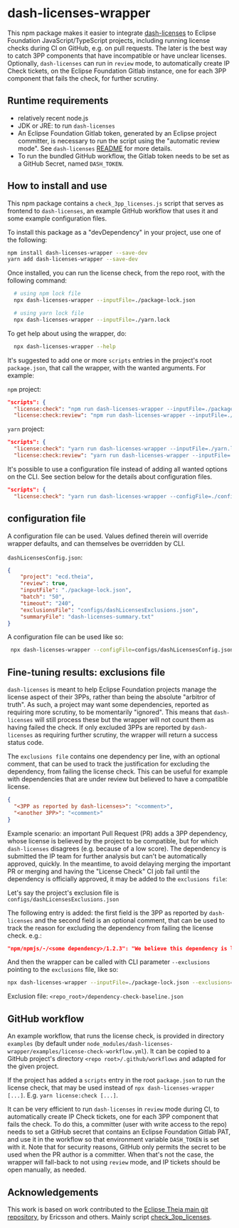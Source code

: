 # dash-licenses-wrapper

This npm package makes it easier to integrate [dash-licenses](https://github.com/eclipse/dash-licenses) to Eclipse Foundation JavaScript/TypeScript projects, including running license checks during CI on GitHub, e.g. on pull requests. The later is the best way to catch 3PP components that have incompatible or have unclear licenses. Optionally, `dash-licenses` can run in `review` mode, to automatically create IP Check tickets, on the Eclipse Foundation Gitlab instance, one for each 3PP component that fails the check, for further scrutiny.

## Runtime requirements

- relatively recent node.js
- JDK or JRE: to run `dash-licenses`
- An Eclipse Foundation Gitlab token, generated by an Eclipse project committer, is necessary to run the script using the "automatic review mode". See `dash-licenses` [README](https://github.com/eclipse/dash-licenses#readme) for more details.
- To run the bundled GitHub workflow, the Gitlab token needs to be set as a GitHub Secret, named `DASH_TOKEN`.

## How to install and use

This npm package contains a `check_3pp_licenses.js` script that serves as frontend to `dash-licenses`, an example GitHub workflow that uses it and some example configuration files.

To install this package as a "devDependency" in your project, use one of the following:

```bash
npm install dash-licenses-wrapper --save-dev
yarn add dash-licenses-wrapper --save-dev
```

Once installed, you can run the license check, from the repo root, with the following command:

```bash
  # using npm lock file
  npx dash-licenses-wrapper --inputFile=./package-lock.json

  # using yarn lock file
  npx dash-licenses-wrapper --inputFile=./yarn.lock
```

To get help about using the wrapper, do:

```bash
  npx dash-licenses-wrapper --help
```

It's suggested to add one or more `scripts` entries in the project's root `package.json`, that call the wrapper, with the wanted arguments. For example:

`npm` project:

```json
"scripts": {
  "license:check": "npm run dash-licenses-wrapper --inputFile=./package-lock.json",
  "license:check:review": "npm run dash-licenses-wrapper --inputFile=./package-lock.json --review --project=ecd.cdt-cloud",
```

`yarn` project:

```json
"scripts": {
  "license:check": "yarn run dash-licenses-wrapper --inputFile=./yarn.lock",
  "license:check:review": "yarn run dash-licenses-wrapper --inputFile=./yarn.lock --review --project=ecd.cdt-cloud",
```

It's possible to use a configuration file instead of adding all wanted options on the CLI. See section below for the details about configuration files.

```json
"scripts": {
  "license:check": "yarn run dash-licenses-wrapper --configFile=./configs/license-check-config.json",
```

## configuration file

A configuration file can be used. Values defined therein will override wrapper defaults, and can themselves be overridden by CLI.

`dashLicensesConfig.json`:

```json
{
    "project": "ecd.theia",
    "review": true,
    "inputFile": "./package-lock.json",
    "batch": "50",
    "timeout": "240",
    "exclusionsFile": "configs/dashLicensesExclusions.json",
    "summaryFile": "dash-licenses-summary.txt"
}
```

A configuration file can be used like so:

```bash
 npx dash-licenses-wrapper --configFile=configs/dashLicensesConfig.json
```

## Fine-tuning results: exclusions file

`dash-licenses` is meant to help Eclipse Foundation projects manage the license aspect of their 3PPs, rather than being the absolute "arbitror of truth". As such, a project may want some dependencies, reported as requiring more scrutiny, to be momentarily "ignored".  This means that `dash-licenses` will still process these but the wrapper will not count them as having failed the check. If only excluded 3PPs are reported by `dash-licenses` as requiring further scrutiny, the wrapper will return a success status code.

The `exclusions file` contains one dependency per line, with an optional comment, that can be used to track the justification for excluding the dependency, from failing the license check. This can be useful for example with dependencies that are under review but believed to have a compatible license.

```json
{
  "<3PP as reported by dash-licenses>": "<comment>",
  "<another 3PP>": "<comment>"
}
```

Example scenario: an important Pull Request (PR) adds a 3PP dependency, whose license is believed by the project to be compatible, but for which `dash-licenses` disagrees (e.g. because of a low score). The dependency is submitted the IP team for further analysis but can't be automatically approved, quickly. In the meantime, to avoid delaying merging the important PR or merging and having the "License Check" CI job fail until the dependency is officially approved, it may be added to the `exclusions file`:

Let's say the project's exclusion file is `configs/dashLicensesExclusions.json`

The following entry is added: the first field is the 3PP as reported by `dash-licenses` and the second field is an optional comment, that can be used to track the reason for excluding the dependency from failing the license check. e.g.:

```json
"npm/npmjs/-/<some dependency>/1.2.3": "We believe this dependency is license-compatible. Under review by the IP team to confirm: https://gitlab.eclipse.org/eclipsefdn/emo-team/iplab/-/issues/555555",
```

And then the wrapper can be called with CLI parameter `--exclusions` pointing to the `exclusions` file, like so:

```bash
npx dash-licenses-wrapper --inputFile=./package-lock.json --exclusions=configs/dashLicensesExclusions.json
```

Exclusion file: `<repo_root>/dependency-check-baseline.json`

## GitHub workflow

An example workflow, that runs the license check, is provided in directory `examples` (by default under `node_modules/dash-licenses-wrapper/examples/license-check-workflow.yml`). It can be copied to a GitHub project's directory `<repo root>/.github/workflows` and adapted for the given project.

If the project has added a `scripts` entry in the root `package.json` to run the license check, that may be used instead of `npx dash-licenses-wrapper [...]`. E.g. `yarn license:check [...]`.

It can be very efficient to run `dash-licenses` in `review` mode during CI, to automatically create IP Check tickets, one for each 3PP component that fails the check. To do this, a committer (user with write access to the repo) needs to set a GitHub secret that contains an Eclipse Foundation Gitlab PAT, and use it in the workflow so that environment variable `DASH_TOKEN` is set with it. Note that for security reasons, GitHub only permits the secret to be used when the PR author is a committer. When that's not the case, the wrapper will fall-back to not using `review` mode, and IP tickets should be open manually, as needed.

## Acknowledgements

This work is based on work contributed to the [Eclipse Theia main git repository](https://github.com/eclipse-theia/theia), by Ericsson and others. Mainly script [check_3pp_licenses](https://github.com/eclipse-theia/theia/blob/master/scripts/check_3pp_licenses.js).
